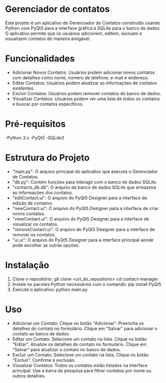 # Gerenciador de contatos
Este projeto é um aplicativo de Gerenciador de Contatos construído usando Python com PyQt5 para a interface gráfica e SQLite para o banco de dados. O aplicativo permite que os usuários adicionem, editem, excluam e visualizem contatos de maneira amigável.
# Funcionalidades
- Adicionar Novos Contatos: Usuários podem adicionar novos contatos com detalhes como nome, número de telefone, e-mail e endereço.
- Editar Contatos: Usuários podem atualizar as informações de contatos existentes.
- Excluir Contatos: Usuários podem remover contatos do banco de dados.
- Visualizar Contatos: Usuários podem ver uma lista de todos os contatos e buscar por contatos específicos.
# Pré-requisitos
-Python 3.x
-PyQt5
-SQLite3
# Estrutura do Projeto
- "main.py": O arquivo principal do aplicativo que executa o Gerenciador de Contatos.
- "db.py": Contém funções para interagir com o banco de dados SQLite.
- "contacts_db.db": O arquivo de banco de dados SQLite que armazena as informações dos contatos.
- "editContact.ui": O arquivo do PyQt5 Designer para a interface de edição de contatos.
- "newContact.ui": O arquivo do PyQt5 Designer para a interface de criar novos contatos.
- "viewContact.ui": O arquivo do PyQt5 Designer para a interface de visualizar os contatos.
- "removeContact.ui": O arquivo do PyQt5 Designer para a interface de remover os contatos.
- "ui.ui": O arquivo do PyQt5 Designer para a interface principal aonde pode escolher as outras opções.
# Instalação
1. Clone o repositório: git clone <url_do_repositorio>
                        cd contact-manager
2. Instale os pacotes Python necessários com o comando: pip install PyQt5
3. Execute o aplicativo: python main.py
# Uso
-  Adicionar um Contato:
Clique no botão "Adicionar".
Preencha os detalhes do contato no formulário.
Clique em "Salvar" para adicionar o contato ao banco de dados.
-  Editar um Contato:
Selecione um contato na lista.
Clique no botão "Editar".
Atualize os detalhes do contato no formulário.
Clique em "Salvar" para atualizar o contato no banco de dados.
-  Excluir um Contato:
Selecione um contato na lista.
Clique no botão "Excluir".
Confirme a exclusão.
-  Visualizar Contatos:
Todos os contatos estão listados na interface principal.
Use a barra de pesquisa para filtrar contatos por nome ou outros detalhes.
